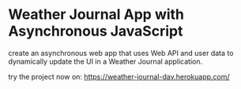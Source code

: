 # Weather Journal App with Asynchronous JavaScript


create an asynchronous web app that uses Web API and user data to dynamically update the UI in a Weather Journal application.

try the project now on: https://weather-journal-dav.herokuapp.com/